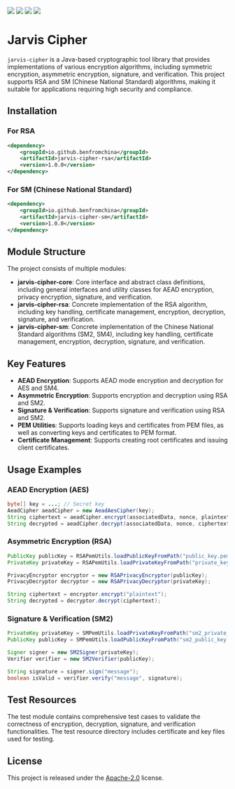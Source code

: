 [![](https://img.shields.io/badge/Maven%20Central-v1.0.0-brightgreen)](https://central.sonatype.com/artifact/io.github.benfromchina/jarvis-cipher/1.0.0)
[![](https://img.shields.io/badge/Release-v1.0.0-blue)](https://gitee.com/jarvis-lib/jarvis-cipher/releases/v2.0.3)
[![](https://img.shields.io/badge/License-Apache--2.0-9cf)](https://www.apache.org/licenses/LICENSE-2.0.html)
[![](https://img.shields.io/badge/JDK-8+-9cf)]()

# Jarvis Cipher

`jarvis-cipher` is a Java-based cryptographic tool library that provides implementations of various encryption algorithms, including symmetric encryption, asymmetric encryption, signature, and verification. This project supports RSA and SM (Chinese National Standard) algorithms, making it suitable for applications requiring high security and compliance.

## Installation

### For RSA

```xml
<dependency>
    <groupId>io.github.benfromchina</groupId>
    <artifactId>jarvis-cipher-rsa</artifactId>
    <version>1.0.0</version>
</dependency>
```

### For SM (Chinese National Standard)

```xml
<dependency>
    <groupId>io.github.benfromchina</groupId>
    <artifactId>jarvis-cipher-sm</artifactId>
    <version>1.0.0</version>
</dependency>
```

## Module Structure

The project consists of multiple modules:

- **jarvis-cipher-core**: Core interface and abstract class definitions, including general interfaces and utility classes for AEAD encryption, privacy encryption, signature, and verification.
- **jarvis-cipher-rsa**: Concrete implementation of the RSA algorithm, including key handling, certificate management, encryption, decryption, signature, and verification.
- **jarvis-cipher-sm**: Concrete implementation of the Chinese National Standard algorithms (SM2, SM4), including key handling, certificate management, encryption, decryption, signature, and verification.

## Key Features

- **AEAD Encryption**: Supports AEAD mode encryption and decryption for AES and SM4.
- **Asymmetric Encryption**: Supports encryption and decryption using RSA and SM2.
- **Signature & Verification**: Supports signature and verification using RSA and SM2.
- **PEM Utilities**: Supports loading keys and certificates from PEM files, as well as converting keys and certificates to PEM format.
- **Certificate Management**: Supports creating root certificates and issuing client certificates.

## Usage Examples

### AEAD Encryption (AES)

```java
byte[] key = ...; // Secret key
AeadCipher aeadCipher = new AeadAesCipher(key);
String ciphertext = aeadCipher.encrypt(associatedData, nonce, plaintext);
String decrypted = aeadCipher.decrypt(associatedData, nonce, ciphertext);
```

### Asymmetric Encryption (RSA)

```java
PublicKey publicKey = RSAPemUtils.loadPublicKeyFromPath("public_key.pem");
PrivateKey privateKey = RSAPemUtils.loadPrivateKeyFromPath("private_key.pem");

PrivacyEncryptor encryptor = new RSAPrivacyEncryptor(publicKey);
PrivacyDecryptor decryptor = new RSAPrivacyDecryptor(privateKey);

String ciphertext = encryptor.encrypt("plaintext");
String decrypted = decryptor.decrypt(ciphertext);
```

### Signature & Verification (SM2)

```java
PrivateKey privateKey = SMPemUtils.loadPrivateKeyFromPath("sm2_private_key.pem");
PublicKey publicKey = SMPemUtils.loadPublicKeyFromPath("sm2_public_key.pem");

Signer signer = new SM2Signer(privateKey);
Verifier verifier = new SM2Verifier(publicKey);

String signature = signer.sign("message");
boolean isValid = verifier.verify("message", signature);
```

## Test Resources

The test module contains comprehensive test cases to validate the correctness of encryption, decryption, signature, and verification functionalities. The test resource directory includes certificate and key files used for testing.

## License

This project is released under the [Apache-2.0](LICENSE) license.